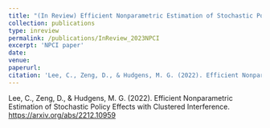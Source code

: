 ```yaml
---
title: "(In Review) Efficient Nonparametric Estimation of Stochastic Policy Effects with Clustered Interference"
collection: publications
type: inreview
permalink: /publications/InReview_2023NPCI
excerpt: 'NPCI paper'
date: 
venue: 
paperurl: 
citation: 'Lee, C., Zeng, D., & Hudgens, M. G. (2022). Efficient Nonparametric Estimation of Stochastic Policy Effects with Clustered Interference. https://arxiv.org/abs/2212.10959'
---
```


Lee, C., Zeng, D., & Hudgens, M. G. (2022). Efficient Nonparametric Estimation of Stochastic Policy Effects with Clustered Interference. https://arxiv.org/abs/2212.10959
